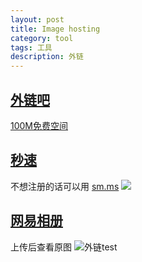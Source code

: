 ```yaml
---
layout: post
title: Image hosting
category: tool
tags: 工具
description: 外链
---
```


## [外链吧](http://reg.wal8.com/17290352)

[100M免费空间](http://reg.wal8.com/17290352)

## [秒速](http://www.miao.su)

不想注册的话可以用 [sm.ms](http://sm.ms)
![](http://www.miao.su/images/2018/08/03/20130612_172926b62ad.jpg)

## [网易相册](https://photo.163.com)

上传后查看原图
![外链test](http://img2.ph.126.net/0OLdhacwUHWnE_TXpWD2CQ==/6631701084400048394.jpg)